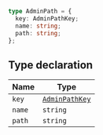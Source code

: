 ```ts
type AdminPath = {
  key: AdminPathKey;
  name: string;
  path: string;
};
```

## Type declaration

| Name | Type |
| ------ | ------ |
| <a id="key"></a> `key` | [`AdminPathKey`](AdminPathKey.md) |
| <a id="name"></a> `name` | `string` |
| <a id="path"></a> `path` | `string` |
